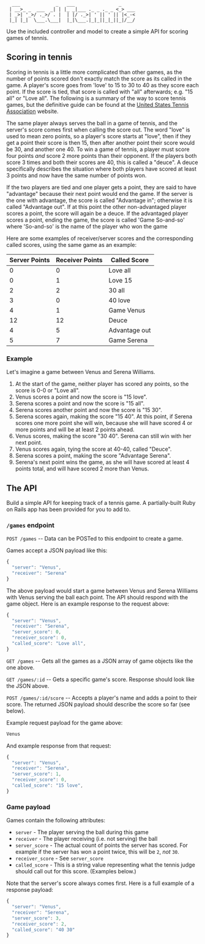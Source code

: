 ```text
  ___             _   ___                _
 | __>_ _  ___  _| | |_ _|___ ._ _ ._ _ <_> ___
 | _>| '_>/ ._>/ . |  | |/ ._>| ' || ' || |<_-<
 |_| |_|  \___.\___|  |_|\___.|_|_||_|_||_|/__/
```
Use the included controller and model to create a simple API for scoring games
of tennis. 

## Scoring in tennis

Scoring in tennis is a little more complicated than other games, as the number
of points scored don't exactly match the score as its called in the game. A
player's score goes from 'love' to 15 to 30 to 40 as they score each point. If the
score is tied, that score is called with "all" afterwards; e.g. "15 all" or
"Love all". The following is a summary of the way to score tennis games, but
the definitive guide can be found at the [United States Tennis
Association](https://www.usta.com/en/home/improve/tips-and-instruction/national/tennis-101--scoring.html)
website.

The same player always serves the ball in a game of tennis, and the server's score comes
first when calling the score out. The word "love" is used to mean zero points,
so a player's score starts at "love", then if they get a point their score is
then 15, then after another point their score would be 30, and another one 40.
To win a game of tennis, a player must score four points _and_ score 2 more
points than their opponent. If the players both score 3 times and both their
scores are 40, this is called a "deuce". A deuce specifically describes the
situation where both players have scored at least 3 points and now have the
same number of points won.

If the two players are tied and one player gets a point, they are said to have
"advantage" because their next point would end the game. If the server is the
one with advantage, the score is called "Advantage in"; otherwise it is called
"Advantage out". If at this point the other non-advantaged player scores a
point, the score will again be a deuce. If the advantaged player scores a
point, ending the game, the score is called 'Game So-and-so' where 'So-and-so'
is the name of the player who won the game

Here are some examples of receiver/server scores and the corresponding called
scores, using the same game as an example:

| Server Points | Receiver Points | Called Score    |
| ------------- | --------------- | --------------- |
| 0             | 0               | Love all        |
| 0             | 1               | Love 15         |
| 2             | 2               | 30 all          |
| 3             | 0               | 40 love         |
| 4             | 1               | Game Venus      |
| 12            | 12              | Deuce           |
| 4             | 5               | Advantage out   |
| 5             | 7               | Game Serena     |

### Example

Let's imagine a game between Venus and Serena Williams.

  1. At the start of the game, neither player has scored any points, so the
     score is 0-0 or "Love all".
  2. Venus scores a point and now the score is "15 love".
  3. Serena scores a point and now the score is "15 all".
  4. Serena scores another point and now the score is "15 30".
  5. Serena scores again, making the score "15 40". At this point, if Serena
     scores one more point she will win, because she will have scored 4 or more
     points and will be at least 2 points ahead.
  6. Venus scores, making the score "30 40". Serena can still win with her next
     point.
  7. Venus scores again, tying the score at 40-40, called "Deuce".
  8. Serena scores a point, making the score "Advantage Serena".
  9. Serena's next point wins the game, as she will have scored at least 4
     points total, and will have scored 2 more than Venus.

## The API

Build a simple API for keeping track of a tennis game. A partially-built
Ruby on Rails app has been provided for you to add to.

### `/games` endpoint

`POST /games` -- Data can be POSTed to this endpoint to create a game.

Games accept a JSON payload like this:
```javascript
{
  "server": "Venus",
  "receiver": "Serena"
}
```

The above payload would start a game between Venus and Serena Williams with
Venus serving the ball each point. The API should respond with the game
object. Here is an example response to the request above:

```javascript
{
  "server": "Venus",
  "receiver": "Serena",
  "server_score": 0,
  "receiver_score": 0,
  "called_score": "Love all",
}
```

`GET /games` -- Gets all the games as a JSON array of game objects like the one
above.

`GET /games/:id` -- Gets a specific game's score. Response should look like the
JSON above.

`POST /games/:id/score` -- Accepts a player's name and adds a point to their
score. The returned JSON payload should describe the score so far (see below).

Example request payload for the game above:

```javascript
Venus
```

And example response from that request:

```javascript
{
  "server": "Venus",
  "receiver": "Serena",
  "server_score": 1,
  "receiver_score": 0,
  "called_score": "15 love",
}
```

### Game payload

Games contain the following attributes:

  * `server` - The player serving the ball during this game
  * `receiver` - The player receiving (i.e. not serving) the ball
  * `server_score` - The actual count of points the server has scored. For
    example if the server has won a point twice, this will be `2`, _not_ `30`.
  * `receiver_score` - See `server_score`
  * `called_score` - This is a string value representing what the tennis judge
    should call out for this score. (Examples below.)

Note that the server's score always comes first. Here is a full example of a
response payload:

```javascript
{
  "server": "Venus",
  "receiver": "Serena",
  "server_score": 3,
  "receiver_score": 2,
  "called_score": "40 30"
}
```

